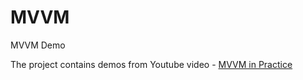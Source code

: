 # MVVM
MVVM Demo

The project contains demos from Youtube video - [MVVM in Practice](https://www.youtube.com/watch?v=sWx8TtRBOfk)
